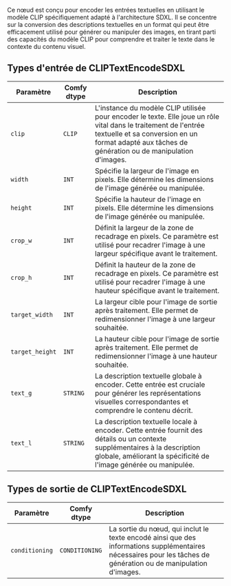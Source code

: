
Ce nœud est conçu pour encoder les entrées textuelles en utilisant le modèle CLIP spécifiquement adapté à l'architecture SDXL. Il se concentre sur la conversion des descriptions textuelles en un format qui peut être efficacement utilisé pour générer ou manipuler des images, en tirant parti des capacités du modèle CLIP pour comprendre et traiter le texte dans le contexte du contenu visuel.

## Types d'entrée de CLIPTextEncodeSDXL

| Paramètre | Comfy dtype | Description |
| --- | --- | --- |
| `clip` | `CLIP` | L'instance du modèle CLIP utilisée pour encoder le texte. Elle joue un rôle vital dans le traitement de l'entrée textuelle et sa conversion en un format adapté aux tâches de génération ou de manipulation d'images. |
| `width` | `INT` | Spécifie la largeur de l'image en pixels. Elle détermine les dimensions de l'image générée ou manipulée. |
| `height` | `INT` | Spécifie la hauteur de l'image en pixels. Elle détermine les dimensions de l'image générée ou manipulée. |
| `crop_w` | `INT` | Définit la largeur de la zone de recadrage en pixels. Ce paramètre est utilisé pour recadrer l'image à une largeur spécifique avant le traitement. |
| `crop_h` | `INT` | Définit la hauteur de la zone de recadrage en pixels. Ce paramètre est utilisé pour recadrer l'image à une hauteur spécifique avant le traitement. |
| `target_width` | `INT` | La largeur cible pour l'image de sortie après traitement. Elle permet de redimensionner l'image à une largeur souhaitée. |
| `target_height` | `INT` | La hauteur cible pour l'image de sortie après traitement. Elle permet de redimensionner l'image à une hauteur souhaitée. |
| `text_g` | `STRING` | La description textuelle globale à encoder. Cette entrée est cruciale pour générer les représentations visuelles correspondantes et comprendre le contenu décrit. |
| `text_l` | `STRING` | La description textuelle locale à encoder. Cette entrée fournit des détails ou un contexte supplémentaires à la description globale, améliorant la spécificité de l'image générée ou manipulée. |

## Types de sortie de CLIPTextEncodeSDXL

| Paramètre | Comfy dtype | Description |
| --- | --- | --- |
| `conditioning` | `CONDITIONING` | La sortie du nœud, qui inclut le texte encodé ainsi que des informations supplémentaires nécessaires pour les tâches de génération ou de manipulation d'images. |
